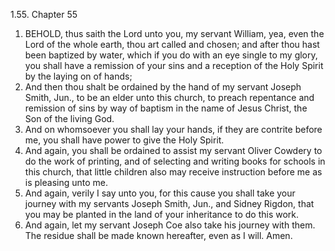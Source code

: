 1.55. Chapter 55
1. BEHOLD, thus saith the Lord unto you, my servant William, yea, even the Lord of the whole earth, thou art called and chosen; and after thou hast been baptized by water, which if you do with an eye single to my glory, you shall have a remission of your sins and a reception of the Holy Spirit by the laying on of hands;
2. And then thou shalt be ordained by the hand of my servant Joseph Smith, Jun., to be an elder unto this church, to preach repentance and remission of sins by way of baptism in the name of Jesus Christ, the Son of the living God.
3. And on whomsoever you shall lay your hands, if they are contrite before me, you shall have power to give the Holy Spirit.
4. And again, you shall be ordained to assist my servant Oliver Cowdery to do the work of printing, and of selecting and writing books for schools in this church, that little children also may receive instruction before me as is pleasing unto me.
5. And again, verily I say unto you, for this cause you shall take your journey with my servants Joseph Smith, Jun., and Sidney Rigdon, that you may be planted in the land of your inheritance to do this work.
6. And again, let my servant Joseph Coe also take his journey with them. The residue shall be made known hereafter, even as I will. Amen.


